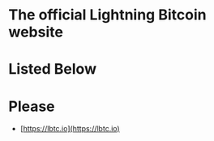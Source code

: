 # The official Lightning Bitcoin website 
# Listed Below
# Please 
- [https://lbtc.io](https://lbtc.io)
